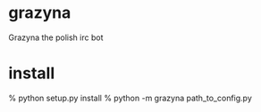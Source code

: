 grazyna
=======

Grazyna the polish irc bot

install
=======

% python setup.py install
% python -m grazyna path_to_config.py
